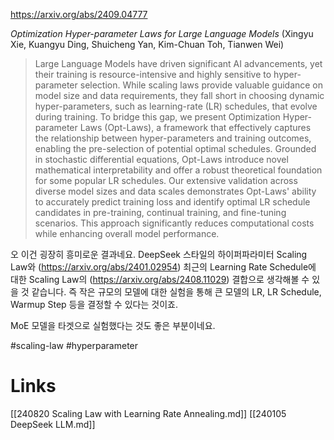 https://arxiv.org/abs/2409.04777

*Optimization Hyper-parameter Laws for Large Language Models* (Xingyu Xie, Kuangyu Ding, Shuicheng Yan, Kim-Chuan Toh, Tianwen Wei)

> Large Language Models have driven significant AI advancements, yet their training is resource-intensive and highly sensitive to hyper-parameter selection. While scaling laws provide valuable guidance on model size and data requirements, they fall short in choosing dynamic hyper-parameters, such as learning-rate (LR) schedules, that evolve during training. To bridge this gap, we present Optimization Hyper-parameter Laws (Opt-Laws), a framework that effectively captures the relationship between hyper-parameters and training outcomes, enabling the pre-selection of potential optimal schedules. Grounded in stochastic differential equations, Opt-Laws introduce novel mathematical interpretability and offer a robust theoretical foundation for some popular LR schedules. Our extensive validation across diverse model sizes and data scales demonstrates Opt-Laws' ability to accurately predict training loss and identify optimal LR schedule candidates in pre-training, continual training, and fine-tuning scenarios. This approach significantly reduces computational costs while enhancing overall model performance.

오 이건 굉장히 흥미로운 결과네요. DeepSeek 스타일의 하이퍼파라미터 Scaling Law와 (https://arxiv.org/abs/2401.02954) 최근의 Learning Rate Schedule에 대한 Scaling Law의 (https://arxiv.org/abs/2408.11029) 결합으로 생각해볼 수 있을 것 같습니다. 즉 작은 규모의 모델에 대한 실험을 통해 큰 모델의 LR, LR Schedule, Warmup Step 등을 결정할 수 있다는 것이죠.

MoE 모델을 타겟으로 실험했다는 것도 좋은 부분이네요.

#scaling-law #hyperparameter

# Links

[[240820 Scaling Law with Learning Rate Annealing.md]]
[[240105 DeepSeek LLM.md]]